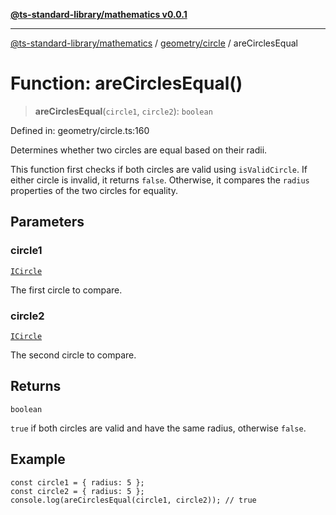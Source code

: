 [**@ts-standard-library/mathematics v0.0.1**](../../../README.md)

***

[@ts-standard-library/mathematics](../../../README.md) / [geometry/circle](../README.md) / areCirclesEqual

# Function: areCirclesEqual()

> **areCirclesEqual**(`circle1`, `circle2`): `boolean`

Defined in: geometry/circle.ts:160

Determines whether two circles are equal based on their radii.

This function first checks if both circles are valid using `isValidCircle`.
If either circle is invalid, it returns `false`. Otherwise, it compares
the `radius` properties of the two circles for equality.

## Parameters

### circle1

[`ICircle`](../interfaces/ICircle.md)

The first circle to compare.

### circle2

[`ICircle`](../interfaces/ICircle.md)

The second circle to compare.

## Returns

`boolean`

`true` if both circles are valid and have the same radius, otherwise `false`.

## Example

```
const circle1 = { radius: 5 };
const circle2 = { radius: 5 };
console.log(areCirclesEqual(circle1, circle2)); // true
```
